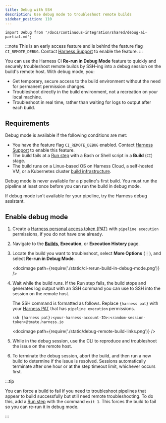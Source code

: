 ```yaml
---
title: Debug with SSH
description: Use debug mode to troubleshoot remote builds
sidebar_position: 110
---
```


```mdx-code-block
import Debug from '/docs/continuous-integration/shared/debug-ai-partial.md';
```

:::note
This is an early access feature and is behind the feature flag `CI_REMOTE_DEBUG`. Contact [Harness Support](mailto:support@harness.io) to enable the feature.
:::

You can use the Harness CI **Re-run in Debug Mode** feature to quickly and securely troubleshoot remote builds by SSH-ing into a debug session on the build's remote host. With debug mode, you:

* Get temporary, secure access to the build environment without the need for permanent permission changes.
* Troubleshoot directly in the build environment, not a recreation on your local machine.
* Troubleshoot in real time, rather than waiting for logs to output after each build.

## Requirements

Debug mode is available if the following conditions are met:

* You have the feature flag `CI_REMOTE_DEBUG` enabled. Contact [Harness Support](mailto:support@harness.io) to enable this feature.
* The build fails at a [Run step](./run-ci-scripts/run-step-settings.md) with a Bash or Shell script in a **Build** (`CI`) stage.
* The build runs on a Linux-based OS on Harness Cloud, a self-hosted VM, or a Kubernetes cluster [build infrastructure](./set-up-build-infrastructure/which-build-infrastructure-is-right-for-me.md).

Debug mode is never available for a pipeline's first build. You must run the pipeline at least once before you can run the build in debug mode.

If debug mode isn't available for your pipeline, try the Harness debug assistant.

<Debug />

## Enable debug mode

1. Create a [Harness personal access token (PAT)](/docs/platform/user-management/add-and-manage-api-keys/#create-personal-access-token) with `pipeline execution` permissions, if you do not have one already.
2. Navigate to the [**Builds**](./viewing-builds.md), **Execution**, or **Execution History** page.
3. Locate the build you want to troubleshoot, select **More Options** (&vellip;), and select **Re-run in Debug Mode**.

   <!-- ![Using the build's More Options menu to trigger debug mode.](./static/ci-rerun-build-in-debug-mode.png) -->

   <docimage path={require('./static/ci-rerun-build-in-debug-mode.png')} />

4. Wait while the build runs. If the Run step fails, the build stops and generates log output with an SSH command you can use to SSH into the session on the remote host.

   The SSH command is formatted as follows. Replace `{harness pat}` with your [Harness PAT](/docs/platform/user-management/add-and-manage-api-keys/#create-personal-access-token) that has `pipeline execution` permissions.

   ```
   ssh {harness pat}:<your-harness-account-ID>:<random-session-token>@tmate.harness.io
   ```

   <!-- ![](./static/debug-remote-build-links.png) -->

   <docimage path={require('./static/debug-remote-build-links.png')} />

5. While in the debug session, use the CLI to reproduce and troubleshoot the issue on the remote host.
6. To terminate the debug session, abort the build, and then run a new build to determine if the issue is resolved. Sessions automatically terminate after one hour or at the step timeout limit, whichever occurs first.

:::tip

You can force a build to fail if you need to troubleshoot pipelines that appear to build successfully but still need remote troubleshooting. To do this, add a [Run step](./run-ci-scripts/run-step-settings.md) with the command `exit 1`. This forces the build to fail so you can re-run it in debug mode.

:::

